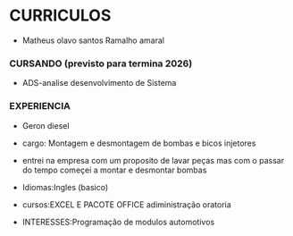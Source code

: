 # CURRICULOS

 * Matheus olavo santos Ramalho amaral 

### CURSANDO  (previsto para termina 2026)
* ADS-analise desenvolvimento de Sistema

### EXPERIENCIA 
* Geron diesel
 * cargo: Montagem e desmontagem de bombas e bicos injetores
 * entrei na empresa com um proposito de lavar 
 peças mas com o passar do tempo começei a montar e desmontar bombas 
 
* Idiomas:Ingles (basico)
 
* cursos:EXCEL E PACOTE OFFICE 
         adiministração 
         oratoria
 
 * INTERESSES:Programação de modulos automotivos 